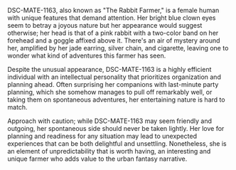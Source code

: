 DSC-MATE-1163, also known as "The Rabbit Farmer," is a female human with unique features that demand attention. Her bright blue clown eyes seem to betray a joyous nature but her appearance would suggest otherwise; her head is that of a pink rabbit with a two-color band on her forehead and a goggle affixed above it. There's an air of mystery around her, amplified by her jade earring, silver chain, and cigarette, leaving one to wonder what kind of adventures this farmer has seen. 

Despite the unusual appearance, DSC-MATE-1163 is a highly efficient individual with an intellectual personality that prioritizes organization and planning ahead. Often surprising her companions with last-minute party planning, which she somehow manages to pull off remarkably well, or taking them on spontaneous adventures, her entertaining nature is hard to match. 

Approach with caution; while DSC-MATE-1163 may seem friendly and outgoing, her spontaneous side should never be taken lightly. Her love for planning and readiness for any situation may lead to unexpected experiences that can be both delightful and unsettling. Nonetheless, she is an element of unpredictability that is worth having, an interesting and unique farmer who adds value to the urban fantasy narrative.